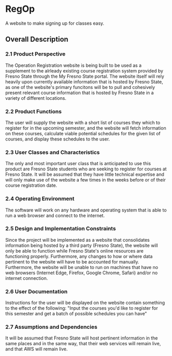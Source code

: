 # RegOp
A website to make signing up for classes easy.

## Overall Description

### 2.1 Product Perspective
The Operation Registration website is being built to be used as a supplement to the alrleady existing course registration system provided by Fresno State through the My Fresno State portal. The website itself will rely heavily upon currently available information that is hosted by Fresno State, as one of the website's primary funcitons will be to pull and cohesively present relevant course information that is hosted by Fresno State in a variety of different locations.

### 2.2 Product Functions
The user will supply the website with a short list of courses they which to register for in the upcoming semester, and the website will fetch information on these courses, calculate viable potential schedules for the given list of courses, and display these schedules to the user.

### 2.3 User Classes and Characteristics
The only and most important user class that is anticipated to use this product are Fresno State students who are seeking to register for courses at Fresno State. It will be assumed that they have little technical expertise and will only make use of the website a few times in the weeks before or of their course registration date.

### 2.4 Operating Environment
The software will work on any hardware and operating system that is able to run a web browser and connect to the internet.

### 2.5 Design and Implementation Constraints
Since the project will be implemented as a website that consolidates information being hosted by a third party (Fresno State), the website will only be able to function while Fresno State's online resources are functioning properly. Furthermore, any changes to how or where data pertinent to the website will have to be accounted for manually. Furthermore, the website will be unable to run on machines that have no web browsers (Internet Edge, Firefox, Google Chrome, Safari) and/or no internet connection.

### 2.6 User Documentation
Instructions for the user will be displayed on the website contain something to the effect of the following: "Input the courses you'd like to register for this semester and get a batch of possible schedules you can have"

### 2.7 Assumptions and Dependencies
It will be assumed that Fresno State will host pertinent information in the same places and in the same way, that their web services will remain live, and that AWS will remain live.
